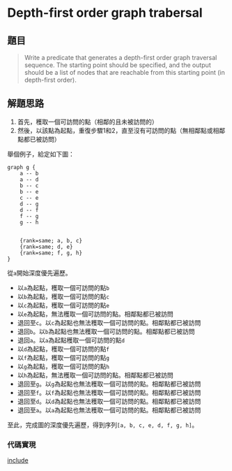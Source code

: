 # Depth-first order graph trabersal

## 題目

>Write a predicate that generates a depth-first order graph traversal sequence. The starting point should be specified, and the output should be a list of nodes that are reachable from this starting point (in depth-first order). 

## 解題思路

1. 首先，穫取一個可訪問的點（相鄰的且未被訪問的）
2. 然後，以該點為起點，重復步驟1和2，直至沒有可訪問的點（無相鄰點或相鄰點都已被訪問）

舉個例子，給定如下圖：

```plantuml
graph g {
    a -- b
    a -- d
    b -- c
    b -- e
    c -- e
    d -- g
    d -- f
    f -- g
    g -- h


    {rank=same; a, b, c}
    {rank=same; d, e}
    {rank=same; f, g, h}
}
```

從`a`開始深度優先遍歷。

* 以`a`為起點，穫取一個可訪問的點`b`
* 以`b`為起點，穫取一個可訪問的點`c`
* 以`c`為起點，穫取一個可訪問的點`e`
* 以`e`為起點，無法穫取一個可訪問的點。相鄰點都已被訪問
* 退回至`c`。以`c`為起點也無法穫取一個可訪問的點。相鄰點都已被訪問
* 退回`b`。以`b`為起點也無法穫取一個可訪問的點。相鄰點都已被訪問
* 退回`a`。以`a`為起點穫取一個可訪問的點`d`
* 以`d`為起點，穫取一個可訪問的點`f`
* 以`f`為起點，穫取一個可訪問的點`g`
* 以`g`為起點，穫取一個可訪問的點`h`
* 以`h`為起點，無法穫取一個可訪問的點。相鄰點都已被訪問
* 退回至`g`。以`g`為起點也無法穫取一個可訪問的點。相鄰點都已被訪問
* 退回至`f`。以`f`為起點也無法穫取一個可訪問的點。相鄰點都已被訪問
* 退回至`d`。以`d`為起點也無法穫取一個可訪問的點。相鄰點都已被訪問
* 退回至`a`。以`a`為起點也無法穫取一個可訪問的點。相鄰點都已被訪問

至此，完成圖的深度優先遍歷，得到序列`[a, b, c, e, d, f, g, h]`。

### 代碼實現

[include](../../../python99/graph/p608.py)